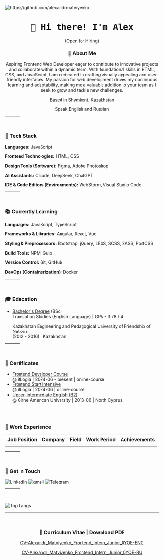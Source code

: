 <img src="https://komarev.com/ghpvc/?username=alexandrmatviyenko" alt="https://github.com/alexandrmatviyenko" />

<h1 align="center">
  <samp> 👋 Hi there! I'm Alex </samp>
</h1>

<p align="center">
  (Open for Hiring)
</p>

<h3 align="center"> 📖 About Me </h3>
<p align="center"> Aspiring Frontend Web Developer eager to contribute to innovative projects and collaborate within a dynamic team. With foundational skills in HTML, CSS, and JavaScript, I am dedicated to crafting visually appealing and user-friendly interfaces. My passion for web development drives my continuous learning and adaptability, making me a valuable addition to your team as I seek to grow and tackle new challenges. </p>
<p align="center"> Based in Shymkent, Kazakhstan </p>
<p align="center"> Speak English and Russian </p>

<!--
<p> Manifesto: </p>

- Deliver value to the business
- Adapt easily
- Contribute to the growth of the team and company
- Think about scalability and long-term sustainability of solutions
- Find the balance between technical debt and development speed
- Take ownership
- Understand the overall strategy
- Gather feedback
- Be transparent and open
-->

<hr width="10%">
<br>

<h3>
  🚀 Tech Stack
</h3>

**Languages:** JavaScript

**Frontend Technologies:** HTML, CSS  

**Design Tools (Software):** Figma, Adobe Photoshop  

**AI Assistants:** Claude, DeepSeek, ChatGPT  

**IDE & Code Editors (Environments):** WebStorm, Visual Studio Code  


<hr width="10%">
<br>

<h3>
  📚 Currently Learning
</h3>

**Languages:** JavaScript, TypeScript

**Frameworks & Libraries:** Angular, React, Vue

**Styling & Preprocessors:** Bootstrap, jQuery, LESS, SCSS, SASS, PostCSS  

**Build Tools:** NPM, Gulp

**Version Control:** Git, GitHub  

**DevOps (Containerization):** Docker  

<hr width="10%">
<br>


<h3>
  🎓 Education
</h3>

<!--
- [Master's Degree](https://github.com/AlexandrMatviyenko) (MSc) <br> Computer Engineering | GPA - 0.00 / 0
  <p> Girne American University <br> (2030 - yyyy) | North Cyprus </p>
-->

<!--
- [Bachelor's Degree](https://github.com/AlexandrMatviyenko) (BSc) <br> Computer Engineering | GPA - 0.00 / 0
  <p> Girne American University <br> (2028 - yyyy) | North Cyprus </p>
-->

- [Bachelor's Degree](https://github.com/AlexandrMatviyenko) (BSc) <br> Translation Studies (English Language) | GPA - 3.78 / 4
  <p> Kazakhstan Engineering and Pedagogical University of Friendship of Nations <br> (2012 - 2016) | Kazakhstan </p>


<hr width="10%">
<br>

<h3>
  📜 Certificates
</h3>

- [Frontend Developer Course](https://github.com/AlexandrMatviyenko) <br> @ itLogia | 2024-06 - present | online-course
- [Frontend Start Intensive](https://itlogia.ru/certificates/intensive/12403-69694) <br> @ itLogia | 2024-06 | online-course
- [Upper-intermediate English (B2)](https://github.com/AlexandrMatviyenko) <br> @ Girne American University | 2018-06 | North Cyprus

<hr width="10%">
<br>

<h3>
  💼 Work Experience 
</h3>

| Job Position                  | Company                    | Field                         | Work Period       | Achievements         |
| ----------------------------- | -------------------------- | ----------------------------- | ----------------- |----------------------|
|                               |                            |                               |                   |                      |

<!--
<hr width="10%">
<br>

<h3>
  ⚡ Hackathon Participation
</h3>

- [Hackathon Name or which devote it to](https://Hackathon Adress) @ The organization that is holding the hackathon  | YYYY-MTH | Place
-->

<hr width="10%">
<br>

<h3>
  🔔 Get in Touch
</h3>

<a href="https://www.linkedin.com/in/alexandr-matviyenko">![LinkedIn](https://img.shields.io/badge/LinkedIn-0077B5?style=for-the-badge&logo=linkedin&logoColor=white)</a>
<a href="mailto:TheAlexandrMatviyenko@gmail.com">![gmail](https://img.shields.io/badge/Gmail-D14836?style=for-the-badge&logo=gmail&logoColor=white)</a>
<a href="https://t.me/AlexandrMatviyenko">![Telegram](https://img.shields.io/badge/Telegram-2CA5E0?style=for-the-badge&logo=telegram&logoColor=white)</a>

<hr width="10%">
<br>

![Top Langs](https://github-readme-stats.vercel.app/api/top-langs/?username=alexandrmatviyenko&hide_progress=false)

<hr width="100%">
<br>

<h3 align="center">
  📑 Curriculum Vitae | Download PDF
</h3>

<p align="center">
  <a href="https://github.com/AlexandrMatviyenko/AlexandrMatviyenko/blob/main/CV-Alexandr_Matviyenko_Frontend_Intern_Junior_0YOE-ENG.pdf">
    CV-Alexandr_Matviyenko_Frontend_Intern_Junior_0YOE-ENG
  </a>
</p>

<p align="center">
  <a href="https://github.com/AlexandrMatviyenko/AlexandrMatviyenko/blob/main/CV-Alexandr_Matviyenko_Frontend_Intern_Junior_0YOE-RU.pdf">
    CV-Alexandr_Matviyenko_Frontend_Intern_Junior_0YOE-RU
  </a>
</p>
